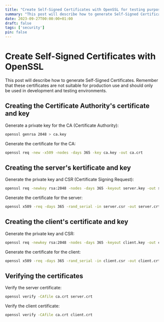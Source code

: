 ```yaml
---
title: "Create Self-Signed Certificates with OpenSSL for testing purposes"
summary: "This post will describe how to generate Self-Signed Certificates"
date: 2023-09-27T00:00:00+01:00
draft: false
tags: ['security']
pin: false
---
```


# Create Self-Signed Certificates with OpenSSL

This post will describe how to generate Self-Signed Certificates. Remember that these certificates are not suitable for production use and should only be used in development and testing environments.

## Creating the Certificate Authority's certificate and key

Generate a private key for the CA (Certificate Authority):

```bash
openssl genrsa 2048 > ca.key
```

Generate the certificate for the CA:

```bash
openssl req -new -x509 -nodes -days 365 -key ca.key -out ca.crt
```

## Creating the server's kertificate and key

Generate the private key and CSR (Certificate Signing Request):

```bash
openssl req -newkey rsa:2048 -nodes -days 365 -keyout server.key -out server.csr
```

Generate the certificate for the server:

```bash
openssl x509 -req -days 365 -rand_serial -in server.csr -out server.crt -CA ca.crt -CAkey ca.key
```

## Creating the client's certificate and key

Generate the private key and CSR:

```bash
openssl req -newkey rsa:2048 -nodes -days 365 -keyout client.key -out client.csr
```

Generate the certificate for the client:

```bash
openssl x509 -req -days 365 -rand_serial -in client.csr -out client.crt -CA ca.crt -CAkey ca.key
```

## Verifying the certificates

Verify the server certificate:

```bash
openssl verify -CAfile ca.crt server.crt
```

Verify the client certificate:

```bash
openssl verify -CAfile ca.crt client.crt
```
